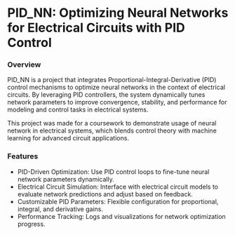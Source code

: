 
# PID_NN: Optimizing Neural Networks for Electrical Circuits with PID Control


### Overview
PID_NN is a project that integrates Proportional-Integral-Derivative (PID) control mechanisms to optimize neural networks in the context of electrical circuits. By leveraging PID controllers, the system dynamically tunes network parameters to improve convergence, stability, and performance for modeling and control tasks in electrical systems.

This project was made for a coursework to demonstrate usage of neural network in electrical systems, which blends control theory with machine learning for advanced circuit applications.

### Features

- PID-Driven Optimization: Use PID control loops to fine-tune neural network parameters dynamically.
- Electrical Circuit Simulation: Interface with electrical circuit models to evaluate network predictions and adjust based on feedback.
- Customizable PID Parameters: Flexible configuration for proportional, integral, and derivative gains.
- Performance Tracking: Logs and visualizations for network optimization progress.
